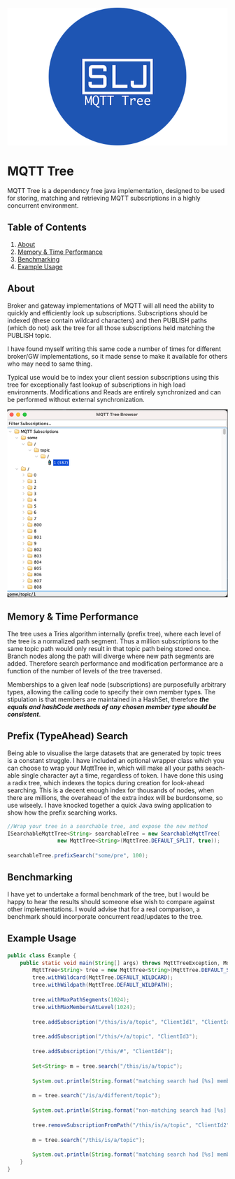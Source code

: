 
![Logo](/ext/slj-mqtt-tree.png)

# MQTT Tree
MQTT Tree is a dependency free java implementation, designed to be used for storing, matching and retrieving MQTT subscriptions
in a highly concurrent environment.

## Table of Contents
1. [About](#about)
2. [Memory & Time Performance](#memory--time-performance)
3. [Benchmarking](#benchmarking)
4. [Example Usage](#example-usage)
   
## About
Broker and gateway implementations of MQTT will all need the ability to quickly and efficiently look up subscriptions. Subscriptions
should be indexed (these contain wildcard characters) and then PUBLISH paths (which do not) ask the tree for all those subscriptions
held matching the PUBLISH topic.

I have found myself writing this same code a number of times for different broker/GW implementations, so it made sense to make it 
available for others who may need to same thing.

Typical use would be to index your client session subscriptions using this tree for exceptionally fast lookup of subscriptions
in high load environments. Modifications and Reads are entirely synchronized and can be performed without external synchronization.

![Screenshot](/ext/mqtt-tree.png)

## Memory & Time Performance
The tree uses a Tries algorithm internally (prefix tree), where each level of the tree is a normalized path segment. Thus a million subscriptions to the
same topic path would only result in that topic path being stored once. Branch nodes along the path will diverge where new path segments are added. Therefore
search performance and modification performance are a function of the number of levels of the tree traversed.

Memberships to a given leaf node (subscriptions) are purposefully arbitrary types, allowing the calling code to specify their own member types. The stipulation is 
that members are maintained in a HashSet, therefore ***the equals and hashCode methods of any chosen member type should be consistent***. 

## Prefix (TypeAhead) Search
Being able to visualise the large datasets that are generated by topic trees is a constant struggle. I have included an optional wrapper class which you can choose to wrap your MqttTree in, which will make all your paths seach-able single character ayt a time, regardless of token. I have done this using a radix tree, which indexes the topics during creation for look-ahead searching. This is a decent enough index for thousands of nodes, when there are millions, the overahead of the extra index will be burdonsome, so use wiseely. I have knocked together a quick Java swing application to show how the prefix searching works.

```java
//Wrap your tree in a searchable tree, and expose the new method
ISearchableMqttTree<String> searchableTree = new SearchableMqttTree(
                new MqttTree<String>(MqttTree.DEFAULT_SPLIT, true));

searchableTree.prefixSearch("some/pre", 100);
```


## Benchmarking
I have yet to undertake a formal benchmark of the tree, but I would be happy to hear the results should someone else wish to compare against
other implementations. I would advise that for a real comparison, a benchmark should incorporate concurrent read/updates to the tree.

## Example Usage

```java
public class Example {
    public static void main(String[] args) throws MqttTreeException, MqttTreeLimitExceededException {
        MqttTree<String> tree = new MqttTree<String>(MqttTree.DEFAULT_SPLIT, true);
        tree.withWildcard(MqttTree.DEFAULT_WILDCARD);
        tree.withWildpath(MqttTree.DEFAULT_WILDPATH);

        tree.withMaxPathSegments(1024);
        tree.withMaxMembersAtLevel(1024);

        tree.addSubscription("/this/is/a/topic", "ClientId1", "ClientId2");

        tree.addSubscription("/this/+/a/topic", "ClientId3");

        tree.addSubscription("/this/#", "ClientId4");

        Set<String> m = tree.search("/this/is/a/topic");

        System.out.println(String.format("matching search had [%s] members", m.size()));

        m = tree.search("/is/a/different/topic");

        System.out.println(String.format("non-matching search had [%s] members", m.size()));

        tree.removeSubscriptionFromPath("/this/is/a/topic", "ClientId2");

        m = tree.search("/this/is/a/topic");

        System.out.println(String.format("matching search had [%s] members", m.size()));
    }
}
```
